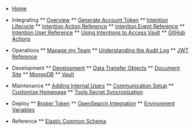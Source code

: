 <!-- docs/_sidebar.md -->

* [Home](/)

* Integrating
** [Overview](/dev_integrate_overview.md)
** [Generate Account Token](/dev_account_token.md)
** [Intention Lifecycle](/dev_intention_lifecycle.md)
** [Intention Action Reference](/dev_intention_actions.md)
** [Intention Event Reference](/dev_intention_event.md)
** [Intention User Reference](/dev_intention_user.md)
** [Using Intentions to Access Vault](/dev_intention_usage.md)
** [GitHub Actions](/github_actions.md)

* Operations
** [Manage my Team](/ops_manage_team.md)
** [Understanding the Audit Log](/operations_audit.md)
** [JWT Reference](/operations_jwt.md)

* Development
** [Development](/development.md)
** [Data Transfer Objects](/dev_dto_entities.md)
** [Document Site](/dev_docsite.md)
** [MongoDB](/dev_mongodb.md)
** [Vault](/dev_vault.md)

* Maintenance
** [Adding Internal Users](/operations_internal_user.md)
** [Communication Setup](/operations_communication.md)
** [Customize Homepage](/dev_customize_connections.md)
** [Tools Secret Syncronization](/operations_secret_sync.md)

* Deploy
** [Broker Token](/dev_broker_token.md)
** [OpenSearch Integration](/operations_opensearch.md)
** [Environment Variables](/dev_env_vars.md)

* Reference
** [Elastic Common Schema](https://www.elastic.co/guide/en/ecs/current/ecs-reference.html)